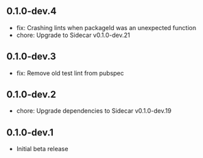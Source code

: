 ## 0.1.0-dev.4

- fix: Crashing lints when packageId was an unexpected function
- chore: Upgrade to Sidecar v0.1.0-dev.21

## 0.1.0-dev.3

- fix: Remove old test lint from pubspec 

## 0.1.0-dev.2

- chore: Upgrade dependencies to Sidecar v0.1.0-dev.19

## 0.1.0-dev.1

- Initial beta release
